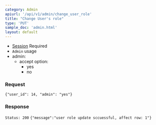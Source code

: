 ```yaml
---
category: Admin
apiurl: '/api/v1/admin/change_user_role'
title: "Change User's role"
type: 'PUT'
sample_doc: 'admin.html'
layout: default
---
```


* [Session](#/authentication) Required
* `Admin` usage
* admin:
  * accept option:
    * yes
    * no

### Request
```{"user_id": 14, "admin": "yes"}```

### Response

```Status: 200```
```{"message":"user role update sccuessful, affect row: 1"}```
